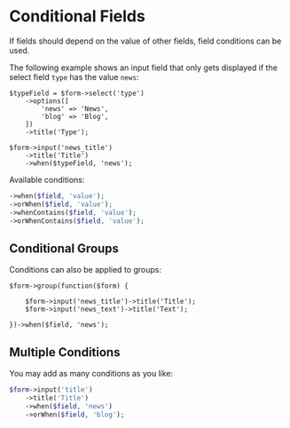 # Conditional Fields

If fields should depend on the value of other fields, field conditions can be used.

The following example shows an input field that only gets displayed if the select field `type` has the value `news`:

```php{10}
$typeField = $form->select('type')
    ->options([
        'news' => 'News',
        'blog' => 'Blog',
    ])
    ->title('Type');

$form->input('news_title')
    ->title('Title')
    ->when($typeField, 'news');
```

Available conditions:

```php
->when($field, 'value');
->orWhen($field, 'value');
->whenContains($field, 'value');
->orWhenContains($field, 'value');
```

## Conditional Groups

Conditions can also be applied to groups:

```php{4}
$form->group(function($form) {

    $form->input('news_title')->title('Title');
    $form->input('news_text')->title('Text');

})->when($field, 'news');
```

## Multiple Conditions

You may add as many conditions as you like:

```php
$form->input('title')
    ->title('Title')
    ->when($field, 'news')
    ->orWhen($field, 'blog');
```
